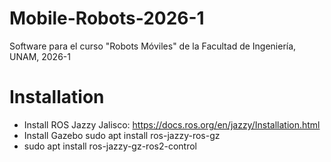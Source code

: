 # Mobile-Robots-2026-1
Software para el curso "Robots Móviles" de la Facultad de Ingeniería, UNAM, 2026-1

# Installation

* Install ROS Jazzy Jalisco: https://docs.ros.org/en/jazzy/Installation.html
* Install Gazebo sudo apt install ros-jazzy-ros-gz
* sudo apt install ros-jazzy-gz-ros2-control